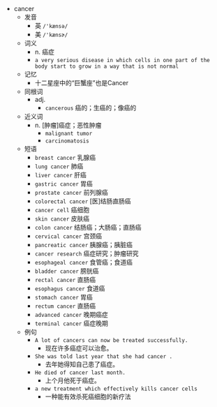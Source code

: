 - cancer
  - 发音
    - 英 `/'kænsə/`
    - 美 `/'kænsɚ/`
  - 词义
    - n. 癌症
    - `a very serious disease in which cells in one part of the body start to grow in a way that is not normal`
  - 记忆
    - 十二星座中的“巨蟹座”也是Cancer
  - 同根词
    - adj.
      - `cancerous` 癌的；生癌的；像癌的
  - 近义词
    - n. [肿瘤]癌症；恶性肿瘤
      - `malignant tumor`
      - `carcinomatosis`
  - 短语
    - `breast cancer` 乳腺癌 
    - `lung cancer` 肺癌 
    - `liver cancer` 肝癌 
    - `gastric cancer` 胃癌 
    - `prostate cancer` 前列腺癌 
    - `colorectal cancer` [医]结肠直肠癌 
    - `cancer cell` 癌细胞 
    - `skin cancer` 皮肤癌 
    - `colon cancer` 结肠癌；大肠癌；直肠癌 
    - `cervical cancer` 宫颈癌 
    - `pancreatic cancer` 胰腺癌；胰脏癌 
    - `cancer research` 癌症研究；肿瘤研究 
    - `esophageal cancer` 食管癌；食道癌 
    - `bladder cancer` 膀胱癌 
    - `rectal cancer` 直肠癌 
    - `esophagus cancer` 食道癌 
    - `stomach cancer` 胃癌 
    - `rectum cancer` 直肠癌 
    - `advanced cancer` 晚期癌症 
    - `terminal cancer` 癌症晚期 
  - 例句
    - `A lot of cancers can now be treated successfully.`
      - 现在许多癌症可以治愈。
    - `She was told last year that she had cancer .`
      - 去年她得知自己患了癌症。
    - `He died of cancer last month.`
      - 上个月他死于癌症。
    - `a new treatment which effectively kills cancer cells`
      - 一种能有效杀死癌细胞的新疗法

